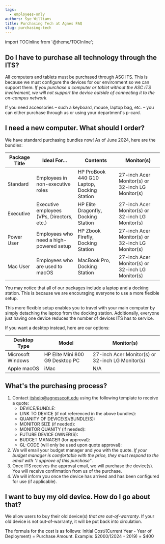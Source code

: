 ```yaml
---
tags:
  - employees-only
authors: Sye Williams
title: Purchasing Tech at Agnes FAQ
slug: purchasing-tech
---
```



import TOCInline from '@theme/TOCInline';  

<TOCInline toc={toc} />

## Do I have to purchase all technology through the ITS?

All computers and tablets must be purchased through ASC ITS. This is because we must configure the devices for our environment so we can support them. *If you purchase a computer or tablet without the ASC ITS involvement, we will not support the device outside of connecting it to the on-campus network.*

If you need accessories – such a keyboard, mouse, laptop bag, etc. – you can either purchase through us or using your department's p-card. 

## I need a new computer. What should I order?

We have standard purchasing bundles now! As of June 2024, here are the bundles:

| Package Title | Ideal For...                               | Contents                                   | Monitor(s)                                       |
| ------------- | ------------------------------------------ | ------------------------------------------ | ------------------------------------------------ |
| Standard      | Employees in non-executive roles           | HP ProBook 440 G10 Laptop, Docking Station | 27-inch Acer Monitor(s) or 32-inch LG Monitor(s) |
| Executive     | Executive employees (VPs, Directors, etc.) | HP Elite Dragonfly, Docking Station        | 27-inch Acer Monitor(s) or 32-inch LG Monitor(s) |
| Power User    | Employees who need a high-powered setup    | HP Zbook Firefly, Docking Station          | 27-inch Acer Monitor(s) or 32-inch LG Monitor(s) |
| Mac User      | Employees who are used to macOS            | MacBook Pro, Docking Station               | 27-inch Acer Monitor(s) or 32-inch LG Monitor(s) |

You may notice that all of our packages include a laptop and a docking station. This is because we are encouraging everyone to use a more flexible setup.  

This more flexible setup enables you to travel with your main computer by simply detaching the laptop from the docking station. Additionally, everyone just having one device reduces the number of devices ITS has to service. 

If you want a desktop instead, here are our options:

| Desktop Type      | Model                           | Monitor(s)                                       |
| ----------------- | ------------------------------- | ------------------------------------------------ |
| Microsoft Windows | HP Elite Mini 800 G9 Desktop PC | 27-inch Acer Monitor(s) or 32-inch LG Monitor(s) |
| Apple macOS       | iMac                            | N/A                                              |

## What's the purchasing process?

1. Contact itshelp@agnesscott.edu using the following template to receive a quote:
	- DEVICE/BUNDLE:
	- LINK TO DEVICE (if not referenced in the above bundles):
	- QUANITY OF DEVICE(S)/BUNDLE(S):
	- MONITOR SIZE (if needed):
	- MONITOR QUANITY (if needed):
	- FUTURE DEVICE OWNER(S):
	- BUDGET MANAGER (for approval):
	- GL-CODE (will only be used upon quote approval):
2. We will email your budget manager and you with the quote. *If your budget manager is comfortable with the price, they must respond to the email with "I approve of this purchase"*.
3. Once ITS receives the approval email, we will purchase the device(s). You will receive confirmation from us of the purchase.
4. We will inform you once the device has arrived and has been configured for use (if applicable).

## I want to buy my old device. How do I go about that?
We allow users to buy their old device(s) *that are out-of-warranty*. If your old device is not out-of-warranty, it will be put back into circulation.

The formula for the cost is as follows: Initial Cost/(Current Year - Year of Deployment) = Purchase Amount.  Example: $2000/(2024 - 2019) = $400